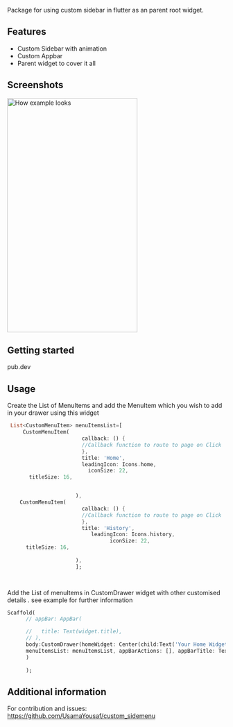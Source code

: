 <!-- 
This README describes the package. If you publish this package to pub.dev,
this README's contents appear on the landing page for your package.

For information about how to write a good package README, see the guide for
[writing package pages](https://dart.dev/guides/libraries/writing-package-pages). 

For general information about developing packages, see the Dart guide for
[creating packages](https://dart.dev/guides/libraries/create-library-packages)
and the Flutter guide for
[developing packages and plugins](https://flutter.dev/developing-packages). 
-->

Package for using custom sidebar in flutter as an parent root widget.

## Features

- Custom Sidebar with animation
- Custom Appbar
- Parent widget to cover it all

## Screenshots
<img src="https://drive.google.com/file/d/1GXEy6JAw6ic20SCx2aaDUgA1hXclVQRL/view?usp=sharing" alt="How example looks" width="300" height="540">

## Getting started
pub.dev
## Usage
Create the List of MenuItems and add the MenuItem which you wish to add in your drawer using this widget

```dart
 List<CustomMenuItem> menuItemsList=[
     CustomMenuItem(
                        callback: () {
                        //Callback function to route to page on Click
                        },
                        title: 'Home',
                        leadingIcon: Icons.home,
                          iconSize: 22,
       titleSize: 16,


                      ),
    CustomMenuItem(
                        callback: () {
                        //Callback function to route to page on Click
                        },
                        title: 'History',
                           leadingIcon: Icons.history,
                                 iconSize: 22,
      titleSize: 16,
                       
                      ),
                      ];

                     

```

Add the List of menuItems in CustomDrawer widget with other customised details .
see example for further information

```dart
Scaffold(
      // appBar: AppBar(

      //   title: Text(widget.title),
      // ),
      body:CustomDrawer(homeWidget: Center(child:Text('Your Home Widget'),),
      menuItemsList: menuItemsList, appBarActions: [], appBarTitle: Text('Your Home Widget') , menuIcon: const Icon(Icons.menu),
      )
      
      );
```


## Additional information
For contribution and issues: https://github.com/UsamaYousaf/custom_sidemenu
